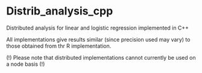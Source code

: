 # Distrib_analysis_cpp
Distributed analysis for linear and logistic regression implemented in C++

All implementations give results similar (since precision used may vary) to those obtained from thr R implementation.

(!) Please note that distributed implementations cannot currently be used on a node basis (!)